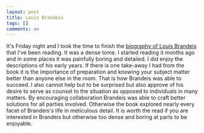 ```yaml
---
layout: post
title: Louis Brandeis
tags: []
comments: on
---
```

It's Friday night and I took the time to finish the <a href="http://www.amazon.com/Louis-D-Brandeis-Melvin-Urofsky/dp/0375423664">biography of Louis Brandeis</a> that I've been reading. It was a dense tome. I started reading it months ago and in some places it was painfully boring and detailed. I did enjoy the descriptions of his early years. If there is one take-away I had from the book it is the importance of preparation and knowing your subject matter better than anyone else in the room. That is how Brandeis was able to succeed. I also cannot help but to be surprised but also approve of his desire to serve as counsel to the situation as opposed to individuals in many matters. By encouraging collaboration Brandeis was able to craft better solutions for all parties involved. Otherwise the book explored nearly every facet of Brandeis's life in meticulous detail. It is worth the read if you are interested in Brandeis but otherwise too dense and boring at parts to be enjoyable.

